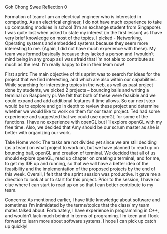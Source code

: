 Goh Chong Swee 
Reflection 0

Formation of team:
I am an electrical engineer who is interested in computing. As an electrical engineer, I do not have much experience to take up computing modules in school (I’m an exchange student from Singapore). I was quite lost when asked to state my interest (in the first lesson) as I have very brief knowledge on most of the topics. I picked - Networking, Operating systems and embedded systems because they seem more interesting to me. (Again, I did not have much experience with these). 
My team was formed basically because they lacked a person and I wouldn’t mind being in any group as I was afraid that I’m not able to contribute as much as the rest. I’m really happy to be in their team now! 

First sprint:
The main objective of this sprint was to search for ideas for the project that we find interesting, and which are also within our capabilities. While searching for interesting topics in the web, as well as past project done by students, we picked 2 projects – bouncing balls and writing a terminal on Raspberry pi. We felt that both of these were feasible and we could expand and add additional features if time allows. So our next step would be to explore and go in depth to review these project and determine whether we would like to work on them for our team project. Ted had some experience and suggested that we could use openGL for some of the functions. I have no experience with openGL but I’ll explore openGL with my free time. Also, we decided that Amy should be our scrum master as she is better with organizing our work. 

Take Home work:
The tasks are not divided yet since we are still deciding (as a team) on what project to work on, but we have planned to read up on bouncing ball, openGL and creation of terminal. We decided that all of us should explore openGL, read up chapter on creating a terminal, and for me, to get my IDE up and running, so that we will have a better idea of the feasibility and the implementation of the proposed projects by the end of this week.
Overall, I felt that the sprint session was productive. It gave me a direction to look at or to start for this project. Prior to the session, I have no clue where I can start to read up on so that I can better contribute to my team. 

Concerns:
As mentioned earlier, I have little knowledge about software and sometimes I’m intimidated by the terms/topics that the class/ my team mates talked about. Fortunately, I have experience in programming in C++, and wouldn’t lack much behind in terms of programing. 
I’m keen and I look forward to learn more about software systems. I hope I can pick up catch up quickly!
